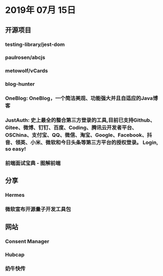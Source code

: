# 2019年 07月 15日

## 开源项目

### testing-library/jest-dom

<daily-item
  note="自定义 Jest Matchers 来测试 DOM 的状态"
  url="https://github.com/testing-library/jest-dom"
  lang="JavaScript"
  watch="7"
  star="589"
  fork="42"
  :is-chinese="false"/>

### paulrosen/abcjs

<daily-item
  note="一种纯文本形式的乐谱，该库将其呈现为更典型的乐谱符号"
  url="https://github.com/paulrosen/abcjs"
  lang="JavaScript,Other"
  watch="56"
  star="642"
  fork="132"
  :is-chinese="false"/>

### metowolf/vCards

<daily-item
  note="📡️ vCards 中国黄页 - 优化 iOS 来电、信息界面体验"
  url="https://github.com/metowolf/vCards"
  lang="JavaScript"
  watch="21"
  star="851"
  fork="35"/>

### blog-hunter

<daily-item
  note="基于webMagic的博客爬取工具，支持慕课、csdn、iteye、cnblogs、掘金和V2EX等各大主流博客平台"
  url="https://gitee.com/yadong.zhang/blog-hunter"/>

### OneBlog: OneBlog，一个简洁美观、功能强大并且自适应的Java博客

<daily-item
  url="https://gitee.com/yadong.zhang/DBlog"/>

### JustAuth: 史上最全的整合第三方登录的工具,目前已支持Github、Gitee、微博、钉钉、百度、Coding、腾讯云开发者平台、OSChina、支付宝、QQ、微信、淘宝、Google、Facebook、抖音、领英、小米、微软和今日头条等第三方平台的授权登录。 Login, so easy!

<daily-item
  url="https://gitee.com/yadong.zhang/JustAuth"/>

### 前端面试宝典 - 图解前端

<daily-item
  note="宇宙最强的前端面试指南 (https://lucifer.ren/fe-interview)"
  url="https://github.com/azl397985856/fe-interview"
  lang="JavaScript"
  watch="1"
  star="27"
  fork="3"/>

## 分享

### Hermes

<daily-item
  note="针对 React Native 优化的新 JS 引擎"
  url="https://hermesengine.dev/"
  :is-chinese="false"/>

### 微软宣布开源量子开发工具包

<daily-item
  note="开源最前线"
  url="https://mp.weixin.qq.com/s/m-XTpNBZT-9Zjk9w87sv8g"/>

## 网站

### Consent Manager

<daily-item
  note="帮助你以精心设计的展示方式询问你的网站用户是否允许使用 cookie"
  url="https://landing.metomic.io/"
  :is-chinese="false"/>

### Hubcap

<daily-item
  note="免安装在线录屏/前置摄像工具"
  url="https://free.hubcap.video/"
  :is-chinese="false"/>

### 奶牛快传

<daily-item
  note="一款安全高效、即用即走的文件传输服务"
  url="https://cowtransfer.com/"/>

<daily-footer/>
